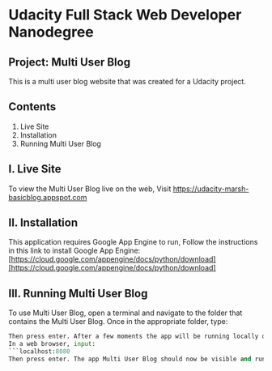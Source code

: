 # Udacity Full Stack Web Developer Nanodegree

## Project: Multi User Blog

This is a multi user blog website that was created for a Udacity project.

## Contents

1.	Live Site
2.	Installation
3.	Running Multi User Blog

## I.	Live Site

To view the Multi User Blog live on the web, Visit <https://udacity-marsh-basicblog.appspot.com>

## II.	Installation

This application requires Google App Engine to run, Follow the instructions in this link to install Google App Engine: [https://cloud.google.com/appengine/docs/python/download][https://cloud.google.com/appengine/docs/python/download]

## III.	Running Multi User Blog

To use Multi User Blog, open a terminal and navigate to the folder that contains the Multi User Blog. Once in the appropriate folder, type:
```dev_appserver.py .
Then press enter. After a few moments the app will be running locally on your machine.
In a web browser, input:
```localhost:8080
Then press enter. The app Multi User Blog should now be visible and running within the browser.

